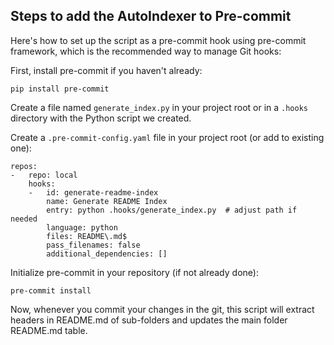 
## Steps to add the AutoIndexer to Pre-commit

Here's how to set up the script as a pre-commit hook using pre-commit framework, which is the recommended way to manage Git hooks:

First, install pre-commit if you haven't already:

```pip install pre-commit```

Create a file named `generate_index.py` in your project root or in a `.hooks` directory with the Python script we created.

Create a `.pre-commit-config.yaml` file in your project root (or add to existing one):

```
repos:
-   repo: local 
    hooks:
    -   id: generate-readme-index
        name: Generate README Index
        entry: python .hooks/generate_index.py  # adjust path if needed
        language: python
        files: README\.md$
        pass_filenames: false
        additional_dependencies: []
```

Initialize pre-commit in your repository (if not already done):
```
pre-commit install
```

Now, whenever you commit your changes in the git, this script will extract headers in README.md of sub-folders and updates the main folder README.md table.